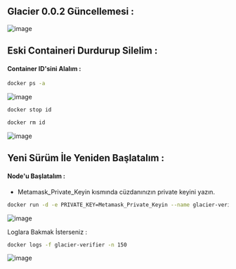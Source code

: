 ## Glacier 0.0.2 Güncellemesi : 

![image](https://github.com/user-attachments/assets/9563ac77-ff6f-4dc4-bc06-10f9deaebb04)


## Eski Containeri Durdurup Silelim : 

#### Container ID'sini Alalım : 

```bash
docker ps -a
```
![image](https://github.com/user-attachments/assets/642e0426-8338-4059-816d-4ba9563421cd)


```bash
docker stop id
```
```bash
docker rm id
```

![image](https://github.com/user-attachments/assets/8f4d1aad-289a-4ea8-92f8-667b8a907499)

## Yeni Sürüm İle Yeniden Başlatalım : 

#### Node'u Başlatalım :

- Metamask_Private_Keyin kısmında cüzdanınızın private keyini yazın. 

```bash
docker run -d -e PRIVATE_KEY=Metamask_Private_Keyin --name glacier-verifier docker.io/glaciernetwork/glacier-verifier:v0.0.2
```
![image](https://github.com/user-attachments/assets/1c5de0ea-8288-4ffe-87d6-d5510a7e9d68)

Loglara Bakmak İsterseniz : 

```bash
docker logs -f glacier-verifier -n 150
```

![image](https://github.com/user-attachments/assets/cf66bca3-9ba3-48ba-a55c-a5de55a391b1)
